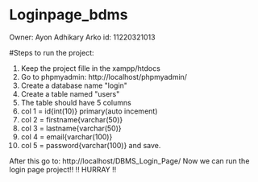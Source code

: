 # Loginpage_bdms
Owner: Ayon Adhikary Arko
id: 11220321013

#Steps to run the project:
1. Keep the project fille in the xampp/htdocs
2. Go to phpmyadmin: http://localhost/phpmyadmin/
3. Create a database name "login"
4. Create a table named "users"
5. The table should have 5 columns
6. col 1 = id{int(10)} primary(auto incement)
7. col 2 = firstname{varchar(50)}
8. col 3 = lastname{varchar(50)}
9. col 4 = email{varchar(100)}
10. col 5 = password{varchar(100)} and save.

After this go to: http://localhost/DBMS_Login_Page/
Now we can run the login page project!!
    !! HURRAY !!
